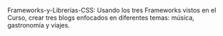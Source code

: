 Frameworks-y-Librerías-CSS: 
Usando los tres Frameworks vistos en el Curso, crear tres blogs enfocados en diferentes temas: música, gastronomía y viajes.
